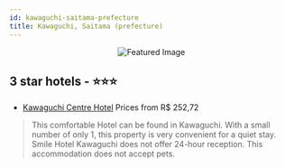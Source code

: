 ```yaml
---
id: kawaguchi-saitama-prefecture
title: Kawaguchi, Saitama (prefecture)
---
```


<center><img src="https://i.travelapi.com/hotels/7000000/6610000/6609300/6609297/bf46b018_z.jpg" alt="Featured Image" /></center>


##  3 star hotels - ⭐️⭐️⭐️

-    [Kawaguchi Centre Hotel](https://us.hurb.com/hotels/kawaguchi/kawaguchi-centre-hotel-JNP-JP664627?cmp=18055) Prices from R$ 252,72
   > This comfortable Hotel can be found in Kawaguchi. With a small number of only 1, this property is very convenient for a quiet stay. Smile Hotel Kawaguchi does not offer 24-hour reception. This accommodation does not accept pets. 
